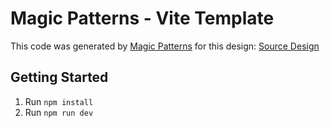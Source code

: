# Magic Patterns - Vite Template

This code was generated by [Magic Patterns](https://magicpatterns.com) for this design: [Source Design](https://www.magicpatterns.com/c/jsqtww1m4dtgs3mwonge5d)

## Getting Started

1. Run `npm install`
2. Run `npm run dev`
